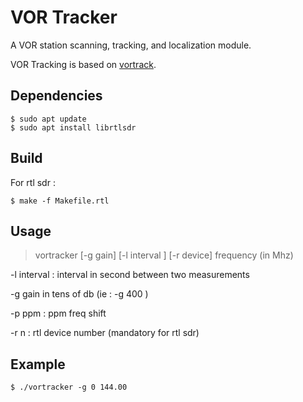 # VOR Tracker

A VOR station scanning, tracking, and localization module.

VOR Tracking is based on [vortrack](https://github.com/TLeconte/vortrack).

## Dependencies

```
$ sudo apt update
$ sudo apt install librtlsdr
```

## Build

For rtl sdr :
```
$ make -f Makefile.rtl
```

## Usage

> vortracker [-g gain] [-l interval ] [-r device] frequency (in Mhz)

 -l interval : interval in second between two measurements

 -g gain in tens of db (ie : -g 400 ) 

 -p ppm :  ppm freq shift

 -r n : rtl device number (mandatory for rtl sdr)

## Example

```
$ ./vortracker -g 0 144.00
```